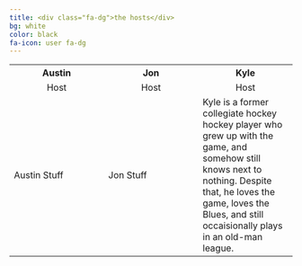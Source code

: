 ```yaml
---
title: <div class="fa-dg">the hosts</div>
bg: white
color: black
fa-icon: user fa-dg
---
```


<table>
  <tr>
  <th style='width: 33%;'>Austin</th>
  <th style='width: 33%;'>Jon</th>
  <th style='width: 33%;'>Kyle</th>
  </tr>
  
  <tr>
  <td style='text-align:center;'>Host</td>  
  <td style='text-align:center;'>Host</td>  
  <td style='text-align:center;'>Host</td>
  </tr>
  
  <tr>
  <td>Austin Stuff</td>
  <td>Jon Stuff</td>
  <td>Kyle is a former collegiate hockey hockey player who grew up with the game, and somehow still knows next to nothing. Despite that, he loves the game, loves the Blues, and still occaisionally plays in an old-man league.</td>
  </tr>
</table>
